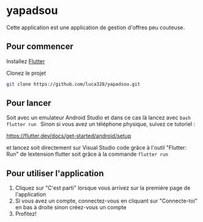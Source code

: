 # yapadsou

Cette application est une application de gestion d'offres peu couteuse.

## Pour commencer

Installez [Flutter](https://flutter.dev/docs/get-started/install)

Clonez le projet

```bash
git clone https://github.com/luca328/yapadsou.git
```

## Pour lancer

Soit avec un emulateur Android Studio et dans ce cas là lancez avec ```bash flutter run ```
Sinon si vous avez un téléphone physique, suivez ce tutoriel :

https://flutter.dev/docs/get-started/android/setup

et lancez soit directement sur Visual Studio code grâce à l'outil "Flutter: Run" de lextension flutter
soit grâce à la commande ```flutter run```

## Pour utiliser l'application

1. Cliquez sur "C'est parti" lorsque vous arrivez sur la première page de l'application
1. Si vous avez un compte, connectez-vous en cliquant sur "Connecte-toi" en bas à droite sinon créez-vous un compte
1. Profitez!

